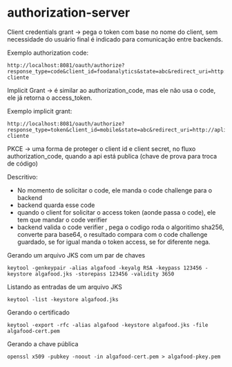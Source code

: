 # authorization-server

Client credentials grant -> pega o token com base no nome do client, sem necessidade do usuário final
é indicado para comunicação entre backends.

Exemplo authorization code: 
```
http://localhost:8081/oauth/authorize?response_type=code&client_id=foodanalytics&state=abc&redirect_uri=http://aplicacao-cliente
```

Implicit Grant -> é similar ao authorization_code, mas ele não usa o code, ele já retorna o access_token.

Exemplo implicit grant:

```
http://localhost:8081/oauth/authorize?response_type=token&client_id=mobile&state=abc&redirect_uri=http://aplicacao-cliente
```

PKCE -> uma forma de proteger o client id e client secret, no fluxo authorization_code, quando a api está publica
(chave de prova para troca de código)

Descritivo: 
* No momento de solicitar o code, ele manda o code challenge para o backend
* backend quarda esse code
* quando o client for solicitar o access token (aonde passa o code), ele tem que mandar o code verifier
* backend valida o code verifier , pega o codigo roda o algoritimo sha256, converte para base64, o resultado compara com o code challenge guardado, se for igual manda o token access, se for diferente nega.


Gerando um arquivo JKS com um par de chaves
```
keytool -genkeypair -alias algafood -keyalg RSA -keypass 123456 -keystore algafood.jks -storepass 123456 -validity 3650
```
Listando as entradas de um arquivo JKS
```
keytool -list -keystore algafood.jks
```


Gerando o certificado
```
keytool -export -rfc -alias algafood -keystore algafood.jks -file algafood-cert.pem
```
Gerando a chave pública
```
openssl x509 -pubkey -noout -in algafood-cert.pem > algafood-pkey.pem
```